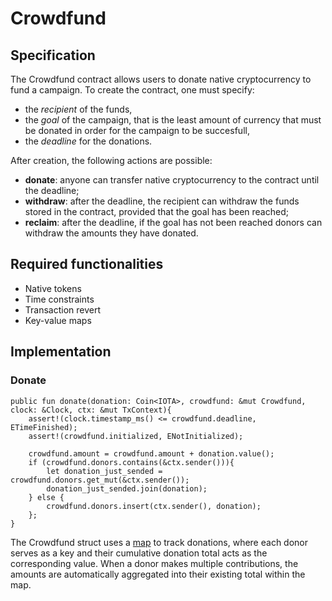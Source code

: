 # Crowdfund

## Specification

The Crowdfund contract allows users to donate native cryptocurrency to
fund a campaign.
To create the contract, one must specify:
- the *recipient* of the funds,
- the *goal* of the campaign, that is the least amount of currency that
must be donated in order for the campaign to be succesfull,
- the *deadline* for the donations.

After creation, the following actions are possible:
- **donate**: anyone can transfer native cryptocurrency to the contract
until the deadline;
- **withdraw**: after the deadline, the recipient can withdraw the funds
stored in the contract, provided that the goal has been reached;
- **reclaim**: after the deadline, if the goal has not been reached
donors can withdraw the amounts they have donated.

## Required functionalities

- Native tokens
- Time constraints
- Transaction revert
- Key-value maps

## Implementation

### Donate

```move
public fun donate(donation: Coin<IOTA>, crowdfund: &mut Crowdfund, clock: &Clock, ctx: &mut TxContext){
    assert!(clock.timestamp_ms() <= crowdfund.deadline, ETimeFinished);
    assert!(crowdfund.initialized, ENotInitialized);

    crowdfund.amount = crowdfund.amount + donation.value();
    if (crowdfund.donors.contains(&ctx.sender())){
        let donation_just_sended = crowdfund.donors.get_mut(&ctx.sender());
        donation_just_sended.join(donation);
    } else {
        crowdfund.donors.insert(ctx.sender(), donation);
    };
}
```

The Crowdfund struct uses a [map](https://docs.iota.org/references/framework/testnet/iota-framework/vec_map) to track donations, where each donor serves as a key and their cumulative donation total acts as the corresponding value. When a donor makes multiple contributions, the amounts are automatically aggregated into their existing total within the map.

